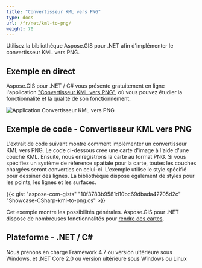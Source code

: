 ```yaml
---
title: "Convertisseur KML vers PNG"
type: docs
url: /fr/net/kml-to-png/
weight: 70
---
```


Utilisez la bibliothèque Aspose.GIS pour .NET afin d'implémenter le convertisseur KML vers PNG.

## **Exemple en direct**

Aspose.GIS pour .NET / C# vous présente gratuitement en ligne l'application ["Convertisseur KML vers PNG"](https://products.aspose.app/gis/viewer/kml-to-png), où vous pouvez étudier la fonctionnalité et la qualité de son fonctionnement.

![Application Convertisseur KML vers PNG](viewer.png)

## **Exemple de code - Convertisseur KML vers PNG**

L'extrait de code suivant montre comment implémenter un convertisseur KML vers PNG. Le code ci-dessous crée une carte d'image à l'aide d'une couche KML. Ensuite, nous enregistrons la carte au format PNG. Si vous spécifiez un système de référence spatiale pour la carte, toutes les couches chargées seront converties en celui-ci.
L'exemple utilise le style spécifié pour dessiner des lignes. La bibliothèque dispose également de styles pour les points, les lignes et les surfaces.

{{< gist "aspose-com-gists" "10f3783b9581d10bc69dbada42705d2c" "Showcase-CSharp-kml-to-png.cs" >}}

Cet exemple montre les possibilités générales. Aspose.GIS pour .NET dispose de nombreuses fonctionnalités pour [rendre des cartes](https://docs.aspose.com/gis/net/map-rendering/).

## **Plateforme - .NET / C#**

Nous prenons en charge Framework 4.7 ou version ultérieure sous Windows, et .NET Core 2.0 ou version ultérieure sous Windows ou Linux
